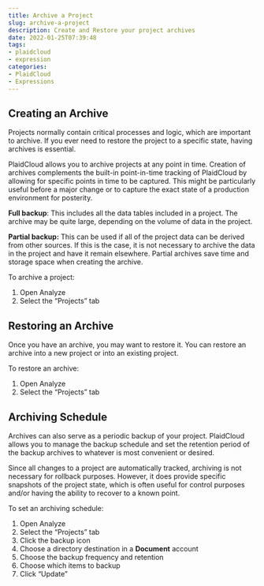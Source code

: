 ```yaml
---
title: Archive a Project
slug: archive-a-project
description: Create and Restore your project archives
date: 2022-01-25T07:39:48
tags:
- plaidcloud
- expression
categories:
- PlaidCloud
- Expressions
---
```



## Creating an Archive


Projects normally contain critical processes and logic, which are important to archive. If you ever need to restore the project to a specific state, having archives is essential. 



PlaidCloud allows you to archive projects at any point in time. Creation of archives complements the built-in point-in-time tracking of PlaidCloud by allowing for specific points in time to be captured. This might be particularly useful before a major change or to capture the exact state of a production environment for posterity.



**Full backup**: This includes all the data tables included in a project. The archive may be quite large, depending on the volume of data in the project.


**Partial backup:** This can be used if all of the project data can be derived from other sources. If this is the case, it is not necessary to archive the data in the project and have it remain elsewhere. Partial archives save time and storage space when creating the archive.



To archive a project:


1. Open Analyze
2. Select the “Projects” tab

## Restoring an Archive


Once you have an archive, you may want to restore it. You can restore an archive into a new project or into an existing project.



To restore an archive:


1. Open Analyze
2. Select the “Projects” tab

## Archiving Schedule


Archives can also serve as a periodic backup of your project. PlaidCloud allows you to manage the backup schedule and set the retention period of the backup archives to whatever is most convenient or desired.


Since all changes to a project are automatically tracked, archiving is not necessary for rollback purposes. However, it does provide specific snapshots of the project state, which is often useful for control purposes and/or having the ability to recover to a known point.



To set an archiving schedule:


1. Open Analyze
2. Select the “Projects” tab
3. Click the backup icon
4. Choose a directory destination in a **Document** account
5. Choose the backup frequency and retention
6. Choose which items to backup
7. Click “Update”
